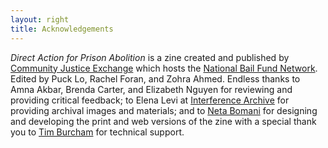 ```yaml
---
layout: right
title: Acknowledgements
---
```


_Direct Action for Prison Abolition_ is a zine created and published by [Community Justice Exchange](https://www.communityjusticeexchange.org/) which hosts the [National Bail Fund Network](https://www.communityjusticeexchange.org/nbfn-directory). Edited by Puck Lo, Rachel Foran, and Zohra Ahmed. Endless thanks to Amna Akbar, Brenda Carter, and Elizabeth Nguyen for reviewing and providing critical feedback; to Elena Levi at [Interference Archive](https://interferencearchive.org/) for providing archival images and materials; and to [Neta Bomani](https://netabomani.com) for designing and developing the print and web versions of the zine with a special thank you to [Tim Burcham](https://www.clearblur.org/) for technical support.
